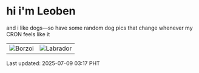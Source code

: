 # hi i'm Leoben

and i like dogs—so have some random dog pics that change whenever my CRON feels like it

|  |  |
|--------|----------|
| ![Borzoi](https://random-dog-vercel.vercel.app/api/random-borzoi?v=1752002237) | ![Labrador](https://random-dog-vercel.vercel.app/api/random-labrador?v=1752002237) |

Last updated: 2025-07-09 03:17 PHT

